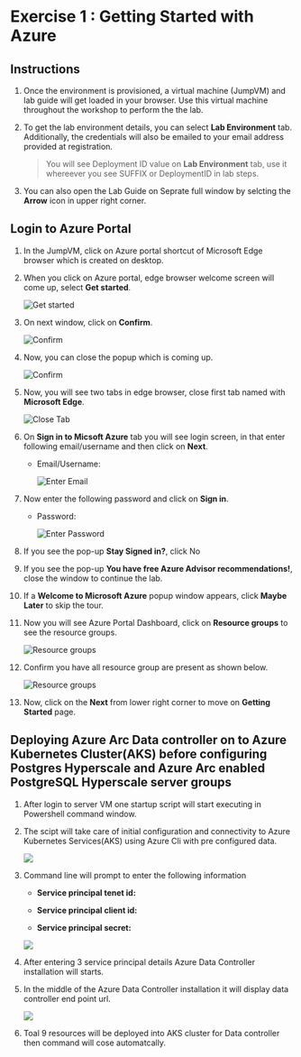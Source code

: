 # Exercise 1 : Getting Started with Azure

## Instructions

1. Once the environment is provisioned, a virtual machine (JumpVM) and lab guide will get loaded in your browser. Use this virtual machine throughout the workshop to perform the the lab.

2. To get the lab environment details, you can select **Lab Environment** tab. Additionally, the credentials will also be emailed to your email address provided at registration.
 
    > You will see Deployment ID value on **Lab Environment** tab, use it whereever you see SUFFIX or DeploymentID in lab steps.
 
3. You can also open the Lab Guide on Seprate full window by selcting the **Arrow** icon in upper right corner.
 
## Login to Azure Portal

1. In the JumpVM, click on Azure portal shortcut of Microsoft Edge browser which is created on desktop.
   
2. When you click on Azure portal, edge browser welcome screen will come up, select **Get started**.

   ![](images/edge-get-started-window.png "Get started")
   
3. On next window, click on **Confirm**.

   ![](./images/edge-confirm.png "Confirm")
   
4. Now, you can close the popup which is coming up.

   ![](images/edge-continue.png "Confirm")
   
5. Now, you will see two tabs in edge browser, close first tab named with **Microsoft Edge**.

   ![](images/close-tab.png "Close Tab")
   
6. On **Sign in to Micsoft Azure** tab you will see login screen, in that enter following email/username and then click on **Next**. 
   * Email/Username: <inject key="AzureAdUserEmail"></inject>
   
     ![](images/azure-login-enter-email.png "Enter Email")
     
7. Now enter the following password and click on **Sign in**.
   * Password: <inject key="AzureAdUserPassword"></inject>
   
     ![](images/azure-login-enter-password1.png "Enter Password")
     
8. If you see the pop-up **Stay Signed in?**, click No

9. If you see the pop-up **You have free Azure Advisor recommendations!**, close the window to continue the lab.

10. If a **Welcome to Microsoft Azure** popup window appears, click **Maybe Later** to skip the tour.
   
12. Now you will see Azure Portal Dashboard, click on **Resource groups** to see the resource groups.

    ![](images/rg-lob.png "Resource groups")
   
13. Confirm you have all resource group are present as shown below.

    ![](images/rgview-lob.png "Resource groups")
   
14. Now, click on the **Next** from lower right corner to move on **Getting Started** page.



## Deploying Azure Arc Data controller on to Azure Kubernetes Cluster(AKS) before configuring Postgres Hyperscale and Azure Arc enabled PostgreSQL Hyperscale server groups


1. After login to server VM one startup script will start executing in Powershell command window.

2. The scipt will take care of initial configuration and connectivity to Azure Kubernetes Services(AKS) using Azure Cli with pre configured data.

   ![](images/DC-auto-create01.png "")

3. Command line will prompt to enter the following information
   
  
   - **Service principal tenet id:**

   - **Service principal client id:**

   - **Service principal secret:**

   ![](images/DC-auto-create02.png "")


4. After entering 3 service principal details Azure Data Controller installation will starts.

5. In the middle of the Azure Data Controller installation it will display data controller end point url.

   ![](images/DC-auto-create.png "")

6. Toal 9 resources will be deployed into AKS cluster for Data controller then command will cose automatcally.